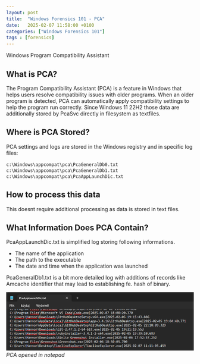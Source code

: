 ```yaml
---
layout: post
title:  "Windows Forensics 101 - PCA"
date:   2025-02-07 11:58:00 +0100
categories: ["Windows Forensics 101"]
tags : [forensics]
---
```


Windows Program Compatibility Assistant

## What is PCA?

The Program Compatibility Assistant (PCA) is a feature in Windows that helps users resolve compatibility issues with older programs. When an older program is detected, PCA can automatically apply compatibility settings to help the program run correctly. Since Windows 11 22H2 those data are additionally stored by PcaSvc directly in filesystem as textfiles. 

## Where is PCA Stored?

PCA settings and logs are stored in the Windows registry and in specific log files:

```
c:\Windows\appcompat\pca\PcaGeneralDb0.txt 
c:\Windows\appcompat\pca\PcaGeneralDb1.txt
c:\Windows\appcompat\pca\PcaAppLaunchDic.txt
```
## How to process this data 

This doesnt require additional processing as data is stored in text files. 

## What Information Does PCA Contain?

PcaAppLaunchDic.txt is simplified log storing following informations.
- The name of the application
- The path to the executable
- The date and time when the application was launched


PcaGeneralDb1.txt is a bit more detailed log with additions of records like Amcache identifier that may lead to establishing fe. hash of binary. 

![img-description](/assets/img/windows-pca-notepad.png)
_PCA opened in notepad_

